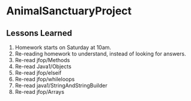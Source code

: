 # AnimalSanctuaryProject

##

## Lessons Learned
1. Homework starts on Saturday at 10am.
2. Re-reading homework to understand, instead of looking for answers.
3. Re-read jfop/Methods
4. Re-read Java1/Objects
5. Re-read jfop/elseif
6. Re-read jfop/whileloops
7. Re-read java1/StringAndStringBuilder
8. Re-read jfop/Arrays


